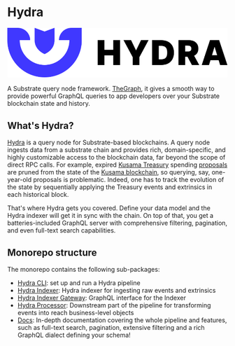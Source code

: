 # Hydra

![A query node builder for Substrate chains](./.gitbook/assets/hydra-logo-horizontallockup.svg)

A Substrate query node framework.
[TheGraph](http://thegraph.com/), it gives a smooth way to provide powerful GraphQL queries to app developers over your Substrate blockchain state and history.

## What's Hydra?

[Hydra](https://joystream.org/hydra) is a query node for Substrate-based blockchains. A query node ingests data from a substrate chain and provides rich, domain-specific, and highly customizable access to the blockchain data, far beyond the scope of direct RPC calls. For example, expired [Kusama Treasury](https://wiki.polkadot.network/docs/en/learn-treasury) spending [proposals](https://kusama.subscan.io/event?module=Treasury&event=Proposed) are pruned from the state of the [Kusama blockchain](https://polkascan.io/kusama), so querying, say, one-year-old proposals is problematic. Indeed, one has to track the evolution of the state by sequentially applying the Treasury events and extrinsics in each historical block.

That's where Hydra gets you covered. Define your data model and the Hydra indexer will get it in sync with the chain. On top of that, you get a batteries-included GraphQL server with comprehensive filtering, pagination, and even full-text search capabilities.

## Monorepo structure

The monorepo contains the following sub-packages:

* [Hydra CLI](./packages/hydra-cli/README.md): set up and run a Hydra pipeline
* [Hydra Indexer](./packages/hydra-indexer/README.md): Hydra indexer for ingesting raw events and extrinsics
* [Hydra Indexer Gateway](./packages/hydra-indexer-gateway/README.md): GraphQL interface for the Indexer
* [Hydra Processor](./packages/hydra-indexer-gateway/README.md): Downstream part of the pipeline for transforming events into reach business-level objects
* [Docs](./docs/README.md): In-depth documentation covering the whole pipeline and features, such as full-text search, pagination, extensive filtering and a rich GraphQL dialect defining your schema!
